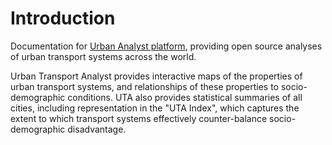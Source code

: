 # Introduction

Documentation for [Urban Analyst platform](https://urbananalyst.city),
providing open source analyses of urban transport systems across the world.

Urban Transport Analyst provides interactive maps of the properties of urban
transport systems, and relationships of these properties to socio-demographic
conditions.  UTA also provides statistical summaries of all cities, including
representation in the "UTA Index", which captures the extent to which transport
systems effectively counter-balance socio-demographic disadvantage.
